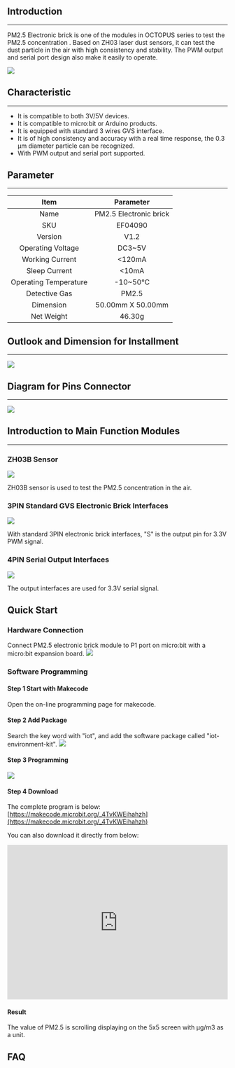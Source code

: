 ## Introduction
---
PM2.5 Electronic brick is one of the modules in OCTOPUS series to test the PM2.5 concentration . Based on ZH03 laser dust sensors, it can test the dust particle in the air with high consistency and stability. The PWM output and serial port design also make it easily to operate.

![](https://i.imgur.com/a1gLsct.jpg)

## Characteristic
---
-  It is compatible to both 3V/5V devices.
- It is compatible to micro:bit or Arduino products.
- It is equipped with standard 3 wires GVS interface.
- It is of high consistency and accuracy with a real time response, the 0.3 μm diameter particle can be recognized.
- With PWM output and serial port supported.

## Parameter
---
|         Item          |       Parameter        |
| :-------------------: | :--------------------: |
|         Name          | PM2.5 Electronic brick |
|          SKU          |        EF04090         |
|        Version        |          V1.2          |
|   Operating Voltage   |         DC3~5V         |
|    Working Current    |         <120mA         |
|     Sleep Current     |         <10mA          |
| Operating Temperature |        -10~50℃         |
|     Detective Gas     |         PM2.5          |
|       Dimension       |   50.00mm X 50.00mm    |
|      Net Weight       |         46.30g         |

## Outlook and Dimension for Installment
---
![](https://i.imgur.com/dbSMKyl.png)

## Diagram for Pins Connector
---
![](https://i.imgur.com/MPjcy9E.png)

## Introduction to Main Function Modules
---
### ZH03B Sensor

![](https://i.imgur.com/B6tTW6k.png)

ZH03B sensor is used to test the PM2.5 concentration in the air.

### 3PIN Standard GVS Electronic Brick Interfaces

![](https://i.imgur.com/XN3NRcN.png)

With standard 3PIN electronic brick interfaces, "S" is the output pin for 3.3V PWM signal.

### 4PIN Serial Output Interfaces

![](https://i.imgur.com/VjMSbCQ.png)

The output interfaces are used for 3.3V serial signal.

## Quick Start

### Hardware Connection
 Connect PM2.5 electronic brick module to P1 port on micro:bit with a micro:bit expansion board.
![](https://i.imgur.com/icDTCQO.png)

### Software Programming
####  Step 1  Start with Makecode

 Open the on-line  programming page for makecode.

####  Step 2  Add Package
 Search the key word with "iot", and add the software package called "iot-environment-kit".
![](https://i.imgur.com/JVVC7Iw.png)

#### Step 3  Programming

![](https://i.imgur.com/Y893J8M.png)

####  Step 4  Download
The complete program is below: [https://makecode.microbit.org/_4TvKWEihahzh](https://makecode.microbit.org/_4TvKWEihahzh)

  You can also download it directly from below:
<div style="position:relative;height:0;padding-bottom:70%;overflow:hidden;"><iframe style="position:absolute;top:0;left:0;width:100%;height:100%;" src="https://makecode.microbit.org/#pub:_4TvKWEihahzh" frameborder="0" sandbox="allow-popups allow-forms allow-scripts allow-same-origin"></iframe></div>

#### Result
 The value of PM2.5 is scrolling displaying on the 5x5 screen with μg/m3 as a unit.

## FAQ